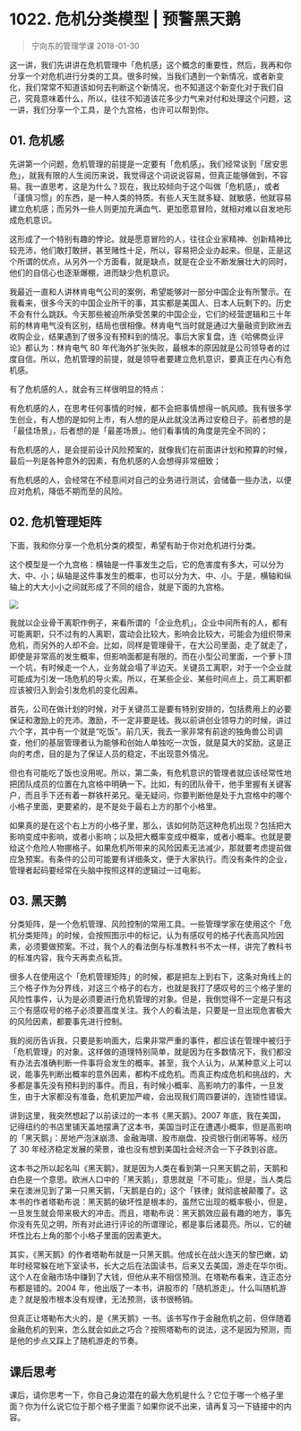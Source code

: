 # 1022. 危机分类模型 | 预警黑天鹅
> 宁向东的管理学课
2018-01-30

这一讲，我们先讲讲在危机管理中「危机感」这个概念的重要性，然后，我再和你分享一个对危机进行分类的工具。很多时候，当我们遇到一个新情况，或者新变化，我们常常不知道该如何去判断这个新情况，也不知道这个新变化对于我们自己，究竟意味着什么，所以，往往不知道该花多少力气来对付和处理这个问题，这一讲，我们分享一个工具，是个九宫格，也许可以帮到你。

## 01. 危机感

先讲第一个问题，危机管理的前提是一定要有「危机感」。我们经常谈到「居安思危」，就我有限的人生阅历来说，我觉得这个词说说容易，但真正能够做到，不容易。我一直思考，这是为什么？现在，我比较倾向于这个叫做「危机感」，或者「谨慎习惯」的东西，是一种人类的特质。有些人天生就多疑、就敏感，他就容易建立危机感；而另外一些人则更加充满血气、更加愿意冒险，就相对难以自发地形成危机意识。

这形成了一个特别有趣的悖论。就是愿意冒险的人，往往企业家精神、创新精神比较充沛，他们敢打敢拼，甚至赌性十足，所以，容易把企业办起来。但是，正是这个所谓的优点，从另外一个方面看，就是缺点，就是在企业不断发展壮大的同时，他们的自信心也逐渐爆棚，进而缺少危机意识。

我最近一直和人讲林肯电气公司的案例，希望能够对一部分中国企业有所警示。在我看来，很多今天的中国企业所干的事，其实都是美国人、日本人玩剩下的。历史不会有什么跳跃。今天那些被迫所承受苦果的中国企业，它们的经营逻辑和三十年前的林肯电气没有区别，结局也很相像。林肯电气当时就是通过大量融资到欧洲去收购企业，结果遇到了很多没有预料到的情况。事后大家复盘，连《哈佛商业评论》都认为：林肯电气 80 年代海外扩张失败，最根本的原因就是公司领导者的过度自信。所以，危机管理的前提，就是领导者要建立危机意识，要真正在内心有危机感。

有了危机感的人，就会有三样很明显的特点：

有危机感的人，在思考任何事情的时候，都不会把事情想得一帆风顺。我有很多学生创业，有人想的是如何上市，有人想的是从此就没法再过安稳日子。前者想的是「最佳场景」，后者想的是「最差场景」。他们看事情的角度是完全不同的；

有危机感的人，是会提前设计风险预案的，就像我们在前面讲计划和预算的时候，最后一列是各种意外的因素，有危机感的人会想得非常细致；

有危机感的人，会经常在不经意间对自己的业务进行测试，会储备一些办法，以便应对危机，降低不期而至的风险。

## 02. 危机管理矩阵

下面，我和你分享一个危机分类的模型，希望有助于你对危机进行分类。

这个模型是一个九宫格：横轴是一件事发生之后，它的危害度有多大，可以分为大、中、小；纵轴是这件事发生的概率，也可以分为大、中、小。于是，横轴和纵轴上的大大小小之间就形成了不同的组合，就是下面的九宫格。

![](https://raw.githubusercontent.com/dalong0514/selfstudy/master/图片链接/宁向东/2019023.jpg)

我就以企业骨干离职作例子，来看所谓的「企业危机」。企业中间所有的人，都有可能离职，只不过有的人离职，震动会比较大，影响会比较大，可能会为组织带来危机，而另外的人却不会。比如，同样是管理骨干，在大公司里面，走了就走了，即使是非常高的发生概率，但影响面都是有限的。而在小型公司里面，一个萝卜顶一个坑，有时候走一个人，业务就会塌了半边天。关键员工离职，对于一个企业就可能成为引发一场危机的导火索。所以，在某些企业、某些时间点上，员工离职都应该被归入到会引发危机的变化因素。

首先，公司在做计划的时候，对于关键员工是要有特别安排的，包括费用上的必要保证和激励上的充沛。激励，不一定非要是钱。我以前讲创业领导力的时候，讲过六个字，其中有一个就是“吃饭”。前几天，我去一家非常有前途的独角兽公司调查，他们的基层管理者认为能够和创始人单独吃一次饭，就是莫大的奖励。这是正向的考虑，目的是为了保证人员的稳定，不出现意外情况。

但也有可能吃了饭也没用呢。所以，第二条，有危机意识的管理者就应该经常性地把团队成员的位置在九宫格中明确一下。比如，有的团队骨干，他手里握有关键客户，而且手下还有着一群铁杆弟兄。毫无疑问，你要判断他是处于九宫格中的哪个小格子里面，更要紧的，是不是处于最右上方的那个小格里。

如果真的是在这个右上方的小格子里，那么，该如何防范这种危机出现？包括把大影响变成中影响，或者小影响；以及把大概率变成中概率，或者小概率。也就是要给这个危险人物挪格子。如果危机所带来的风险因素无法减少，那就要考虑提前做应急预案。有条件的公司可能要有详细条文，便于大家执行。而没有条件的企业，管理者起码要经常在头脑中按照这样的逻辑过一过电影。

## 03. 黑天鹅

分类矩阵，是一个危机管理、风险控制的常用工具。一些管理学家在使用这个「危机分类矩阵」的时候，会按照图示中的标记，认为有感叹号的格子代表高风险因素，必须要做预案。不过，我个人的看法倒与标准教科书不太一样，讲完了教科书的标准内容，我今天再卖点私货。

很多人在使用这个「危机管理矩阵」的时候，都是把左上到右下，这条对角线上的三个格子作为分界线，对这三个格子的右方，也就是我打了感叹号的三个格子里的风险性事件，认为是必须要进行危机管理的对象。但是，我倒觉得不一定是只有这三个有感叹号的格子必须要高度关注。我个人的看法是，只要是一旦出现危害极大的风险因素，都要事先进行控制。

我的阅历告诉我，只要是影响面大，后果非常严重的事件，都应该在管理中被归于「危机管理」的对象。这样做的道理特别简单，就是因为在多数情况下，我们都没有办法去准确判断一件事将会发生的概率。甚至，我个人认为，从某种意义上可以说，能事先判断出概率的意外因素，都构不成危机。而真正构成危机和挑战的，大多都是事先没有预料到的事件。而且，有时候小概率、高影响力的事件，一旦发生，由于大家都没有准备，危机更加严峻，会出现我们周四要讲的，连锁性错误。

讲到这里，我突然想起了以前读过的一本书《黑天鹅》。2007 年底，我在美国，记得纽约的书店里铺天盖地摆满了这本书，美国当时正在遭遇小概率，但是高影响的「黑天鹅」：房地产泡沫崩溃、金融海啸、股市崩盘、投资银行倒闭等等。经历了 30 年经济稳定发展的荣景，谁也没有想到美国社会经济会一下子跌到谷底。

这本书之所以起名叫《黑天鹅》，就是因为人类在看到第一只黑天鹅之前，天鹅和白色是一个意思。欧洲人口中的「黑天鹅」，意思就是「不可能」。但是，当人类后来在澳洲见到了第一只黑天鹅，「天鹅是白的」这个「铁律」就彻底被颠覆了。这本书的作者塔勒布说：黑天鹅的破坏性是根本的，虽然它出现的概率极小，但是，一旦发生就会带来极大的冲击。而且，塔勒布说：黑天鹅效应最有趣的地方，事先你没有先见之明，所有对此进行评论的所谓理论，都是事后诸葛亮。所以，它的破坏性比右上角的那个小格子里面的因素更大。

其实，《黑天鹅》的作者塔勒布就是一只黑天鹅。他成长在战火连天的黎巴嫩，幼年时经常躲在地下室读书，长大之后在法国读书，后来又去美国，游走在华尔街。这个人在金融市场中赚到了大钱，但他从来不相信预测。在塔勒布看来，连正态分布都是错的。2004 年，他出版了一本书，讲股市的「随机游走」。什么叫随机游走？就是股市根本没有规律，无法预测，该书很畅销。

但真正让塔勒布大火的，是《黑天鹅》一书。该书写作于金融危机之前，但伴随着金融危机的到来，怎么就会如此之巧合？按照塔勒布的说法，这不是因为预测，而是他的步点又踩上了随机游走的节奏。

## 课后思考

课后，请你思考一下，你自己身边潜在的最大危机是什么？它位于哪一个格子里面？你为什么说它位于那个格子里面？如果你说不出来，请再复习一下链接中的内容。


